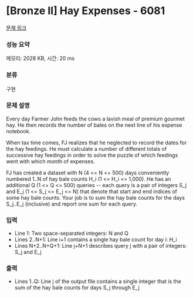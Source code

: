 # [Bronze II] Hay Expenses - 6081 

[문제 링크](https://www.acmicpc.net/problem/6081) 

### 성능 요약

메모리: 2028 KB, 시간: 20 ms

### 분류

구현

### 문제 설명

<p>Every day Farmer John feeds the cows a lavish meal of premium gourmet hay. He then records the number of bales on the next line of his expense notebook.</p>

<p>When tax time comes, FJ realizes that he neglected to record the dates for the hay feedings. He must calculate a number of different totals of successive hay feedings in order to solve the puzzle of which feedings went with which month of expenses.</p>

<p>FJ has created a dataset with N (4 <= N <= 500) days conveniently numbered 1..N of hay bale counts H_i (1 <= H_i <= 1,000). He has an additional Q (1 <= Q <= 500) queries -- each query is a pair of integers S_j and E_j (1 <= S_j <= E_j <= N) that denote that start and end indices of some hay bale counts.  Your job is to sum the hay bale counts for the days S_j..E_j (inclusive) and report one sum for each query.</p>

### 입력 

 <ul>
	<li>Line 1: Two space-separated integers: N and Q</li>
	<li>Lines 2..N+1: Line i+1 contains a single hay bale count for day i: H_i</li>
	<li>Lines N+2..N+Q+1: Line j+N+1 describes query j with a pair of integers: S_j and E_j</li>
</ul>

<p> </p>

### 출력 

 <ul>
	<li>Lines 1..Q: Line j of the output file contains a single integer that is the sum of the hay bale counts for days S_j through E_j</li>
</ul>

<p> </p>

